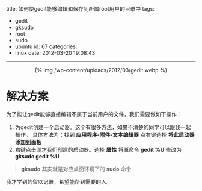 title: 如何使gedit能够编辑和保存到所属root用户的目录中
tags:
  - gedit
  - gksudo
  - root
  - sudo
  - ubuntu
id: 67
categories:
  - linux
date: 2012-03-20 19:08:43
---

<center>{% img /wp-content/uploads/2012/03/gedit.webp %}</center>

# 解决方案
为了能让gedit能够直接编辑不属于当前用户的文件，我们需要做如下操作：

1. 为gedit创建一个启动器。这个有很多方法，如果不清楚的同学可以跟我一起操作。
   具体方法为：找到 **应用程序-附件-文本编辑器** 点右键选择 **将此启动器添加到面板**
2. 右键点击刚才我们创建的启动器。选择 **属性** 将原命令 **gedit %U** 修改为 **gksudo gedit %U**

> **gksudo** 其实就是对应桌面环境下的 **sudo** 命令.

我才学到的留以记录，希望能帮到需要的人。
